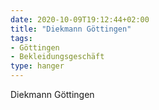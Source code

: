 ```yaml
---
date: 2020-10-09T19:12:44+02:00
title: "Diekmann Göttingen"
tags:
- Göttingen
- Bekleidungsgeschäft
type: hanger
---
```

Diekmann Göttingen
